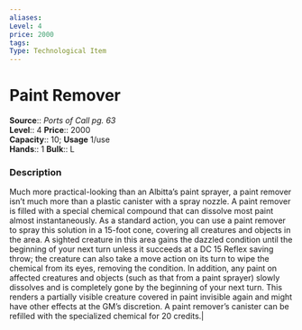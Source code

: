 ```yaml
---
aliases: 
Level: 4
price: 2000
tags: 
Type: Technological Item
---
```


# Paint Remover

**Source**:: _Ports of Call pg. 63_  
**Level**:: 4
**Price**:: 2000  
**Capacity**:: 10; **Usage** 1/use  
**Hands**:: 1 **Bulk**:: L

### Description

Much more practical-looking than an Albitta’s paint sprayer, a paint remover isn’t much more than a plastic canister with a spray nozzle. A paint remover is filled with a special chemical compound that can dissolve most paint almost instantaneously. As a standard action, you can use a paint remover to spray this solution in a 15-foot cone, covering all creatures and objects in the area. A sighted creature in this area gains the dazzled condition until the beginning of your next turn unless it succeeds at a DC 15 Reflex saving throw; the creature can also take a move action on its turn to wipe the chemical from its eyes, removing the condition. In addition, any paint on affected creatures and objects (such as that from a paint sprayer) slowly dissolves and is completely gone by the beginning of your next turn. This renders a partially visible creature covered in paint invisible again and might have other effects at the GM’s discretion. A paint remover’s canister can be refilled with the specialized chemical for 20 credits.|
